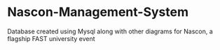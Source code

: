 # Nascon-Management-System
Database created using Mysql along with other diagrams for Nascon, a flagship FAST university event
